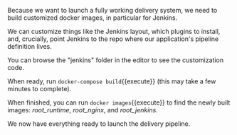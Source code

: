 Because we want to launch a fully working delivery system, we need to build customized docker images, in particular for Jenkins. 

We can customize things like the Jenkins layout, which plugins to install, and, crucially, point Jenkins to the repo where our application's pipeline definition lives.

You can browse the "jenkins" folder in the editor to see the customization code.

When ready, run `docker-compose build`{{execute}} (this may take a few minutes to complete).

When finished, you can run `docker images`{{execute}} to find the newly built images: *root_runtime*, *root_nginx*, and *root_jenkins*.

We now have everything ready to launch the delivery pipeline.